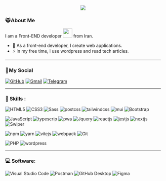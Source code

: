 <h1 align="center">
    <img src="https://readme-typing-svg.herokuapp.com/?lines=Welcome,+There!+👋;I'm+Hossein+Bordbar;I'm+happy+to+meet+you,+my+dear!&center=true&font=Vazirmatn&weight=800&duration=3000&pause=1000&height=100&width=500&color=FDC435&size=30">
</h1>

### 😺 About Me 

I am a Front-END developer <img src="https://media.giphy.com/media/WUlplcMpOCEmTGBtBW/giphy.gif" width="30"> from Iran.

- 🔭 As a front-end developer, I create web applications.
- ⚡ In my free time, I use wordpress and read tech articles.

---

### 📌 My Social

<div align="left">
    
[![GitHub](https://img.shields.io/badge/GitHub-181717?logo=GitHub&logoColor=white&style=for-the-badge)](https://github.com/Masterbordbar)
[![Gmail](https://img.shields.io/badge/Gmail-EA4335?logo=Gmail&logoColor=white&style=for-the-badge)](mailto:worldup24@gmail.com)
[![Telegram](https://img.shields.io/badge/Telegram-229ED9?logo=Telegram&logoColor=white&style=for-the-badge)](https://t.me/unlran)

</div>

---

### 🧰 Skills :

![HTML5](https://img.shields.io/badge/HTML5-E34F26?logo=HTML5&logoColor=white&style=for-the-badge)
![CSS3](https://img.shields.io/badge/CSS3-1572B6?logo=CSS3&logoColor=white&style=for-the-badge)
![Sass](https://img.shields.io/badge/sass-cd6799?logo=sass&logoColor=white&style=for-the-badge)
![postcss](https://img.shields.io/badge/postcss-c82829?logo=postcss&logoColor=white&style=for-the-badge)
![tailwindcss](https://img.shields.io/badge/tailwindcss-38bdf8?logo=tailwindcss&logoColor=white&style=for-the-badge)
![mui](https://img.shields.io/badge/mui-007FFF?logo=mui&logoColor=white&style=for-the-badge)
![Bootstrap](https://img.shields.io/badge/Bootstrap-6528e0?logo=Bootstrap&logoColor=white&style=for-the-badge)

![JavaScript](https://img.shields.io/badge/JavaScript-F7DF1E?logo=JavaScript&logoColor=black&style=for-the-badge)
![typescrip](https://img.shields.io/badge/typescrip-3178C1?logo=typescrip&logoColor=white&style=for-the-badge)
![pwa](https://img.shields.io/badge/pwa-3178C1?logo=pwa&logoColor=white&style=for-the-badge)
![Jquery](https://img.shields.io/badge/jquery-b3d4fc?logo=jquery&logoColor=white&style=for-the-badge)
![reactjs](https://img.shields.io/badge/react-61dafb?logo=react&logoColor=white&style=for-the-badge)
![jestjs](https://img.shields.io/badge/jest-10910e?logo=jest&logoColor=white&style=for-the-badge)
![nextjs](https://img.shields.io/badge/next.js-000000?logo=next.js&logoColor=white&style=for-the-badge)
![Swiper](https://img.shields.io/badge/Swiper-6332F6?logo=Swiper&logoColor=white&style=for-the-badge)

![npm](https://img.shields.io/badge/npm-c12127?logo=npm&logoColor=white&style=for-the-badge)
![yarn](https://img.shields.io/badge/yarn-2188b6?logo=yarn&logoColor=white&style=for-the-badge)
![vitejs](https://img.shields.io/badge/vite-bd34fe?logo=vite&logoColor=white&style=for-the-badge)
![webpack](https://img.shields.io/badge/webpack-2188b6?logo=webpack&logoColor=white&style=for-the-badge)
![Git](https://img.shields.io/badge/Git-F05032?logo=Git&logoColor=white&style=for-the-badge)

![PHP](https://img.shields.io/badge/PHP-777BB4?logo=PHP&logoColor=white&style=for-the-badge)
![wordpress](https://img.shields.io/badge/wordpress-1e1e1e?logo=wordpress&logoColor=white&style=for-the-badge)

---

### 💻 Software:
![Visual Studio Code](https://img.shields.io/badge/Visual&nbsp;Studio&nbsp;Code-007ACC?logo=VisualStudioCode&logoColor=white&style=for-the-badge)
![Postman](https://img.shields.io/badge/Postman-FF6C37?logo=Postman&logoColor=white&style=for-the-badge)
![GitHub Desktop](https://img.shields.io/badge/GitHub&nbsp;Desktop-8034a9?logo=GitHub&logoColor=white&style=for-the-badge)
![Figma](https://img.shields.io/badge/Figma-F24E1E?logo=Figma&logoColor=white&style=for-the-badge)
